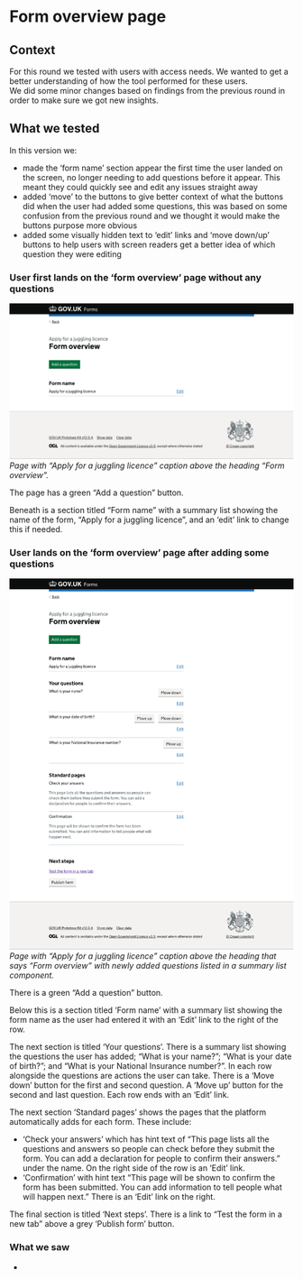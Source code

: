 # Form overview page

## Context

For this round we tested with users with access needs. We wanted to get a better understanding of how the tool performed for these users.  
We did some minor changes based on findings from the previous round in order to make sure we got new insights.  

## What we tested  

In this version we:  

- made the ‘form name’ section appear the first time the user landed on the screen, no longer needing to add questions before it appear. This meant they could quickly see and edit any issues straight away
- added ‘move’ to the buttons to give better context of what the buttons did when the user had added some questions, this was based on some confusion from the previous round and we thought it would make the buttons purpose more obvious
- added some visually hidden text to ‘edit’ links and ‘move down/up’ buttons to help users with screen readers get a better idea of which question they were editing  

### User first lands on the ‘form overview’ page without any questions  

![Form overview page. Screenshot](../screenshots/003-Form-overview-Apply-for-a-juggling-licence.png)
*Page with “Apply for a juggling licence” caption above the heading “Form overview”.*

The page has a green “Add a question” button.   

Beneath is a section titled “Form name” with a summary list showing the name of the form, “Apply for a juggling licence”, and an ‘edit’ link to change this if needed.   


### User lands on the ‘form overview’ page after adding some questions  

![Form overview page. Screenshot](../screenshots/007-Form-overview-Apply-for-a-juggling-licence-added-questions.png)
*Page with “Apply for a juggling licence” caption above the heading that says “Form overview” with newly added questions listed in a summary list component.*

There is a green “Add a question” button.  

Below this is a section titled ‘Form name’ with a summary list showing the form name as the user had entered it with an ‘Edit’ link to the right of the row.  

The next section is titled ‘Your questions’. There is a summary list showing the questions the user has added; “What is your name?”; “What is your date of birth?”; and “What is your National Insurance number?”. In each row alongside the questions are actions the user can take. There is a ‘Move down’ button for the first and second question. A ‘Move up’ button for the second and last question. Each row ends with an ‘Edit’ link.   

The next section ‘Standard pages’ shows the pages that the platform automatically adds for each form. These include:  

- ‘Check your answers’ which has hint text of “This page lists all the questions and answers so people can check before they submit the form. You can add a declaration for people to confirm their answers.” under the name. On the right side of the row is an ‘Edit’ link.  
- ‘Confirmation’ with hint text “This page will be shown to confirm the form has been submitted. You can add information to tell people what will happen next.” There is an ‘Edit’ link on the right.  

The final section is titled ‘Next steps’. There is a link to “Test the form in a new tab” above a grey ‘Publish form’ button.

### What we saw

- 
